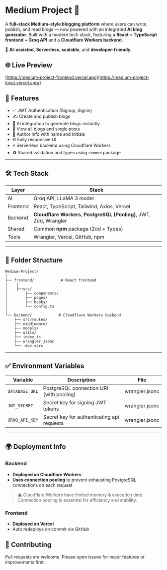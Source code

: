 # Medium Project 📝

A **full-stack Medium-style blogging platform** where users can write, publish, and read blogs — now powered with an integrated **AI blog generator**. Built with a modern tech stack, featuring a **React + TypeScript frontend + Groq API** and a **Cloudflare Workers backend**.

🚀 **AI-assisted**, **Serverless**, **scalable**, and **developer-friendly**.

## 🌐 Live Preview

[https://medium-project-frontend.vercel.app](https://medium-project-lovat.vercel.app/)

## 🚀 Features

- ✅ JWT Authentication (Signup, Signin)
- ✍️ Create and publish blogs
- 🤖 AI integration to generate blogs instantly
- 👀 View all blogs and single posts
- 📄 Author info with name and initials
- 🌐 Fully responsive UI
- ⚡ Serverless backend using Cloudflare Workers
- ♻️ Shared validation and types using `common` package

---

## 🛠️ Tech Stack

| Layer    | Stack                                                                |
| -------- | -------------------------------------------------------------------- |
| AI       | Groq API, LLaMA 3 model                                              |
| Frontend | React, TypeScript, Tailwind, Axios, Vercel                           |
| Backend  | **Cloudflare Workers**, **PostgreSQL (Pooling)**, JWT, Zod, Wrangler |
| Shared   | Common **npm** package (Zod + Types)                                 |
| Tools    | Wrangler, Vercel, GitHub, npm                                        |

---

## 📁 Folder Structure

```
Medium-Project/
│
├── frontend/            # React frontend
|    |
│    ├──src/
|        ├── components/
│        ├── pages/
│        ├── hooks/
│        └── config.ts
│
└── backend/            # Cloudflare Workers backend
    ├── src/routes/
    ├── middleware/
    ├── models/
    ├── utils/
    ├── index.ts
    ├── wrangler.jsonc
    └── .dev.vars
```

---

## ✅ Environment Variables

| Variable       | Description                                | File           |
| -------------- | -------------------------------------------| -------------- |
| `DATABASE_URL` | PostgreSQL connection URI (with pooling)   | wrangler.jsonc |
| `JWT_SECRET`   | Secret key for signing JWT tokens          | wrangler.jsonc |
| `GROQ_API_KEY` | Secret key for authenticating api requests | wrangler.jsonc |

---

## 🌍 Deployment Info

### Backend

- **Deployed on Cloudflare Workers**
- **Uses connection pooling** to prevent exhausting PostgreSQL connections on each request

> ⚠️ Cloudflare Workers have limited memory & execution time. Connection pooling is essential for efficiency and stability.

### Frontend

- **Deployed on Vercel**
- Auto redeploys on commit via GitHub

## 🤝 Contributing

Pull requests are welcome. Please open issues for major features or improvements first.
